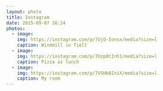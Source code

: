 ```yaml
---
layout: photo
title: Instagram
date: 2015-09-07 16:24
photos:
  - image:
    img: https://instagram.com/p/7UjQ-Ionsx/media?size=l
    caption: Windmill in Tielt
  - image:
    img: https://instagram.com/p/7Uzp0tInh1/media?size=l
    caption: Pizza as lunch
  - image:
    img: https://instagram.com/p/7VSHb8IniX/media?size=l
    caption: My room
---
```

